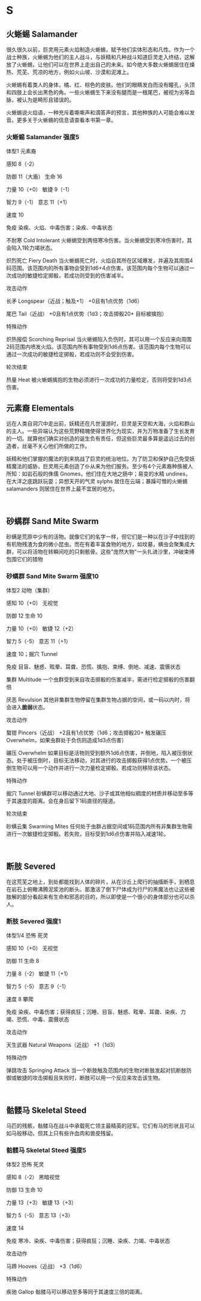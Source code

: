 # S

## 火蜥蜴 Salamander

很久很久以前，巨灵用元素火焰制造火蜥蜴，赋予他们实体形态和凡性。作为一个战士种族，火蜥蜴为他们的主人战斗，与妖精和凡种战斗知道巨灵走入终结，这解放了火蜥蜴，让他们可以在世界上走出自己的未来。如今绝大多数火蜥蜴居住在燥热、荒芜、荒凉的地方，例如火山坡、沙漠和泥滩上。

火蜥蜴有着类人的身体，橘、红、棕色的皮肤。他们的眼睛发白而没有瞳孔，头顶和四肢上会长出黑色的角。一些火蜥蜴生下来没有腿而是一根尾巴，被视为劣等血脉，被认为是畸形且错误的。

火蜥蜴说火焰语，一种充斥着嘶嘶声和滴答声的预言，其他种族的人可能会难以发音。更多关于火蜥蜴的信息请查看本书第一章。

### 火蜥蜴 Salamander 强度5

体型1 元素裔

感知 8（-2）

防御 11（大盾） 生命 16

力量 10（+0） 敏捷 9（-1）

智力 9（-1） 意志 11（+1）

速度 10

免疫 染疾、火焰、中毒伤害；染疾、中毒状态

不耐寒 Cold Intolerant
火蜥蜴受到两倍寒冷伤害。当火蜥蜴受到寒冷伤害时，其会陷入1轮力竭状态。

炽烈死亡 Fiery Death
当火蜥蜴死亡时，火焰自其所在区域爆发，并遍及其周围4码范围。该范围内的所有事物会受到1d6+4点伤害。该范围内每个生物可以通过一次成功的敏捷检定掷骰，若成功则受到的伤害减半。

攻击动作

长矛 Longspear（近战；触及+1） +0且有1点优势（1d6）

尾巴 Tail（近战） +0且有1点优势（1d3；攻击掷骰20+ 目标被擒抱）

特殊动作

炽热报偿 Scorching Reprisal
当火蜥蜴陷入负伤时，其可以用一个反应来向周围2码范围内喷发火焰。该范围内所有事物受到1d6点伤害。该范围内每个生物可以通过一次成功的敏捷检定掷骰，若成功则不会受到伤害。

轮次结束

热量 Heat
被火蜥蜴擒抱的生物必须进行一次成功的力量检定，否则将受到1d3点伤害。

## 元素裔 Elementals

远在人类自洞穴中走出前，妖精还在凡世漫游时，巨灵是天空和大海，火焰和群山的主人。一些异端认为这些荒野精魄使得世界化为现实，并为万物准备了生长发育的一切。就算他们确实对创造的诞生负有责任，但这些巨灵最多算是遥远过去的创造者，丝毫不关心他们所做的工作。

妖精和他们掌握的魔法的到来挑战了巨灵的统治地位。为了防卫和保护自己免受妖精魔法的威胁，巨灵用元素创造了仆从来为他们服务。至少有4个元素裔种族被人所知：如岩石般的侏儒
Gnomes，他们住在大地之肠中；易变的水精
undines，在大洋之底跳跃玩耍；异想天开的气灵 sylphs
居住在云端；暴躁可憎的火蜥蜴 salamanders 则居住在世界上最不宜居的地方。

 

## 砂螨群 Sand Mite Swarm

砂螨是荒原中少有的活物。就像它们的名字一样，但它们是一种以在沙子中找到的有机物残渣为食的微小昆虫。而在有着丰富食物的地方，如坟墓，螨虫会聚集成大群，可以将活物在转瞬间吃的只剩骸骨。这些"庞然大物"一头扎进沙里，冲破束缚包围它们的猎物

### 砂螨群 Sand Mite Swarm 强度10

体型2 动物（集群）

感知 10（+0） 无视觉

防御 12 生命 10

力量 10（+0） 敏捷 12（+2）

智力 5（-5） 意志 11（+1）

速度 10；掘穴 Tunnel

免疫 目盲、魅惑、眩晕、耳聋、恐慌、擒抱、束缚、倒地、减速、震慑状态

集群 Multitude
一个虫群受到来自攻击掷骰的伤害减半，需进行检定掷骰的伤害翻倍

厌恶 Revulsion
其他非集群生物停留在集群生物占据的空间，或一码以内时，将会进入**脆弱**状态。

攻击动作

螯钳 Pincers（近战） +2且有1点优势（1d6；攻击掷骰20+ 触发碾压
Overwhelm，如果虫群处于负伤则造成1d3点伤害）

碾压 Overwhelm
如果目标是活物则受到额外1d6点伤害，并倒地，陷入被压倒状态。处于被压倒时，目标无法移动，对其进行的攻击掷骰获得1点优势。一个被压倒生物可以用一个动作并进行一次力量检定掷骰。若成功则移除该状态。

特殊动作

掘穴 Tunnel
砂螨群可以移动通过大地、沙子或其他相似稠度的材质并移动至多等于其速度的距离。会在身后留下1码直径的隧道。

轮次结束

砂螨云集 Swarming Mites
任何处于虫群占据空间或1码范围内所有非集群生物需进行一次敏捷检定掷骰。若失败，目标受到1d6点伤害并陷入减速1轮。

 

## 断肢 Severed

在这荒芜之地上，到处都能找到人体的碎片，从在沙丘上爬行的抽搐断手，到栖息在岩石上俯瞰沸腾泥浆池的断头。那激活了倒下尸体成为行尸的黑魔法也让这些被肢解的部分看起来有生命和邪恶的目的，所以即使是一个很小的身体部分也可以杀人。

### 断肢 Severed 强度1

体型1/4 恐怖 死灵

感知 10（+0） 无视觉

防御 11 生命 8

力量 8（-2） 敏捷 11（+1）

智力 5（-5） 意志 9（-1）

速度 8 攀爬

免疫
染疾、中毒伤害；获得疯狂；沉睡、目盲、魅惑、眩晕、耳聋、染疾、力竭、恐慌、中毒、震慑状态

攻击动作

天生武器 Natural Weapons（近战） +1（1d3）

特殊动作

弹跳攻击 Springing Attack
当一个断肢触及范围内的生物对断肢发起对抗断肢防御或敏捷的攻击掷骰且失败时，断肢可以用一个反应来攻击该生物。

 

## 骷髅马 Skeletal Steed

马匹的残骸，骷髅马在战斗中承载死亡领主最精英的冠军。它们有马的形状且可以如马般移动，但其上只有些许血肉和兽皮残留。

### 骷髅马 Skeletal Steed 强度5

体型2 恐怖 死灵

感知 8（-2） 黑暗视觉

防御 13 生命 10

力量 13（+3） 敏捷 13（+3）

智力 5（-5） 意志 13（+3）

速度 14

免疫 寒冷、染疾、中毒伤害；获得疯狂；沉睡、染疾、力竭、中毒状态

攻击动作

马蹄 Hooves（近战） +3（1d6）

特殊动作

疾驰 Gallop 骷髅马可以移动至多等同于其速度三倍的距离。

 
